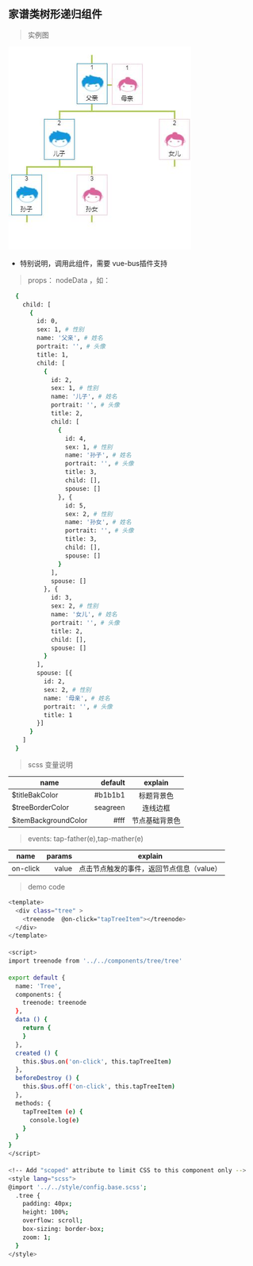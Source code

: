 ## 家谱类树形递归组件

> 实例图

![Image text](./demo.jpg)

* 特别说明，调用此组件，需要 vue-bus插件支持


> props： nodeData ，如：
```bash
  {
    child: [
      {
        id: 0,
        sex: 1, # 性别
        name: '父亲', # 姓名
        portrait: '', # 头像
        title: 1,
        child: [
          {
            id: 2,
            sex: 1, # 性别
            name: '儿子', # 姓名
            portrait: '', # 头像
            title: 2,
            child: [
              {
                id: 4,
                sex: 1, # 性别
                name: '孙子', # 姓名
                portrait: '', # 头像
                title: 3,
                child: [],
                spouse: []
              }, {
                id: 5,
                sex: 2, # 性别
                name: '孙女', # 姓名
                portrait: '', # 头像
                title: 3,
                child: [],
                spouse: []
              }
            ],
            spouse: []
          }, {
            id: 3,
            sex: 2, # 性别
            name: '女儿', # 姓名
            portrait: '', # 头像
            title: 2,
            child: [],
            spouse: []
          }
        ],
        spouse: [{
          id: 2,
          sex: 2, # 性别
          name: '母亲', # 姓名
          portrait: '', # 头像
          title: 1
        }]
      }
    ]
  }
```

>scss 变量说明

| name          | default                  |   explain      |
| --------      |  -----:                  | :----:        |
|$titleBakColor  | #b1b1b1 | 标题背景色 |
|$treeBorderColor  | seagreen | 连线边框 |
|$itemBackgroundColor  | #fff | 节点基础背景色 |

>events: tap-father(e),tap-mather(e)

| name         | params | explain     |
| --------     | -----: | :----:      |
| on-click    | value  |   点击节点触发的事件，返回节点信息（value）|

>demo code
```bash
<template>
  <div class="tree" >
    <treenode  @on-click="tapTreeItem"></treenode>
  </div>
</template>

<script>
import treenode from '../../components/tree/tree'

export default {
  name: 'Tree',
  components: {
    treenode: treenode
  },
  data () {
    return {
    }
  },
  created () {
    this.$bus.on('on-click', this.tapTreeItem)
  },
  beforeDestroy () {
    this.$bus.off('on-click', this.tapTreeItem)
  },
  methods: {
    tapTreeItem (e) {
      console.log(e)
    }
  }
}
</script>

<!-- Add "scoped" attribute to limit CSS to this component only -->
<style lang="scss">
@import '../../style/config.base.scss';
  .tree {
    padding: 40px;
    height: 100%;
    overflow: scroll;
    box-sizing: border-box;
    zoom: 1;
  }
</style>
```
